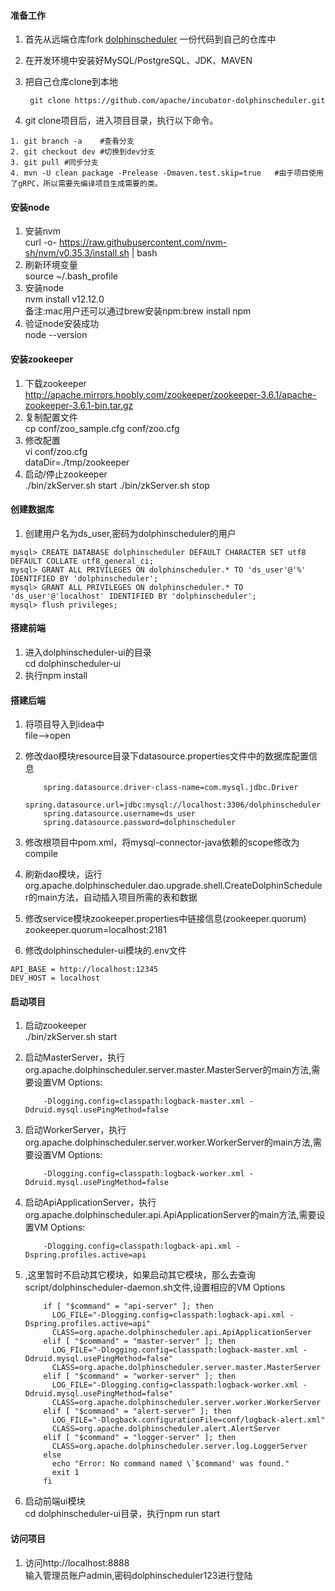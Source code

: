 #### 准备工作
1. 首先从远端仓库fork [dolphinscheduler](https://github.com/apache/incubator-dolphinscheduler) 一份代码到自己的仓库中
2. 在开发环境中安装好MySQL/PostgreSQL、JDK、MAVEN
3. 把自己仓库clone到本地

    ` git clone https://github.com/apache/incubator-dolphinscheduler.git`
    
4. git clone项目后，进入项目目录，执行以下命令。
```
1. git branch -a    #查看分支
2. git checkout dev #切换到dev分支
3. git pull #同步分支
4. mvn -U clean package -Prelease -Dmaven.test.skip=true   #由于项目使用了gRPC，所以需要先编译项目生成需要的类。
```
#### 安装node
1. 安装nvm  
curl -o- https://raw.githubusercontent.com/nvm-sh/nvm/v0.35.3/install.sh | bash
2. 刷新环境变量  
 source ~/.bash_profile
3. 安装node  
nvm install v12.12.0  
备注:mac用户还可以通过brew安装npm:brew install npm
4. 验证node安装成功  
 node --version  
 


#### 安装zookeeper  
1. 下载zookeeper  
http://apache.mirrors.hoobly.com/zookeeper/zookeeper-3.6.1/apache-zookeeper-3.6.1-bin.tar.gz
2. 复制配置文件  
cp conf/zoo_sample.cfg conf/zoo.cfg
3. 修改配置  
vi conf/zoo.cfg  
dataDir=./tmp/zookeeper
4. 启动/停止zookeeper  
./bin/zkServer.sh start
./bin/zkServer.sh stop

#### 创建数据库
1. 创建用户名为ds_user,密码为dolphinscheduler的用户  
```
mysql> CREATE DATABASE dolphinscheduler DEFAULT CHARACTER SET utf8 DEFAULT COLLATE utf8_general_ci;
mysql> GRANT ALL PRIVILEGES ON dolphinscheduler.* TO 'ds_user'@'%' IDENTIFIED BY 'dolphinscheduler';
mysql> GRANT ALL PRIVILEGES ON dolphinscheduler.* TO 'ds_user'@'localhost' IDENTIFIED BY 'dolphinscheduler';
mysql> flush privileges;

```

#### 搭建前端
1. 进入dolphinscheduler-ui的目录  
cd dolphinscheduler-ui
2. 执行npm install  


#### 搭建后端
1. 将项目导入到idea中  
file-->open
2. 修改dao模块resource目录下datasource.properties文件中的数据库配置信息      
   ```
       spring.datasource.driver-class-name=com.mysql.jdbc.Driver
       spring.datasource.url=jdbc:mysql://localhost:3306/dolphinscheduler
       spring.datasource.username=ds_user
       spring.datasource.password=dolphinscheduler  
   ```
3. 修改根项目中pom.xml，将mysql-connector-java依赖的scope修改为compile  

4. 刷新dao模块，运行org.apache.dolphinscheduler.dao.upgrade.shell.CreateDolphinScheduler的main方法，自动插入项目所需的表和数据  

5. 修改service模块zookeeper.properties中链接信息(zookeeper.quorum)    
 zookeeper.quorum=localhost:2181
 
6. 修改dolphinscheduler-ui模块的.env文件  
```
API_BASE = http://localhost:12345
DEV_HOST = localhost
``` 
#### 启动项目
1. 启动zookeeper   
./bin/zkServer.sh start
2. 启动MasterServer，执行org.apache.dolphinscheduler.server.master.MasterServer的main方法,需要设置VM Options:  
   ```
       -Dlogging.config=classpath:logback-master.xml -Ddruid.mysql.usePingMethod=false
   ```

3. 启动WorkerServer，执行org.apache.dolphinscheduler.server.worker.WorkerServer的main方法,需要设置VM Options:  
   ```
       -Dlogging.config=classpath:logback-worker.xml -Ddruid.mysql.usePingMethod=false
   ```

4. 启动ApiApplicationServer，执行org.apache.dolphinscheduler.api.ApiApplicationServer的main方法,需要设置VM Options:   
   ```
       -Dlogging.config=classpath:logback-api.xml -Dspring.profiles.active=api
   ```
   
5. ,这里暂时不启动其它模块，如果启动其它模块，那么去查询script/dolphinscheduler-daemon.sh文件,设置相应的VM Options  
   ```
       if [ "$command" = "api-server" ]; then
         LOG_FILE="-Dlogging.config=classpath:logback-api.xml -Dspring.profiles.active=api"
         CLASS=org.apache.dolphinscheduler.api.ApiApplicationServer
       elif [ "$command" = "master-server" ]; then
         LOG_FILE="-Dlogging.config=classpath:logback-master.xml -Ddruid.mysql.usePingMethod=false"
         CLASS=org.apache.dolphinscheduler.server.master.MasterServer
       elif [ "$command" = "worker-server" ]; then
         LOG_FILE="-Dlogging.config=classpath:logback-worker.xml -Ddruid.mysql.usePingMethod=false"
         CLASS=org.apache.dolphinscheduler.server.worker.WorkerServer
       elif [ "$command" = "alert-server" ]; then
         LOG_FILE="-Dlogback.configurationFile=conf/logback-alert.xml"
         CLASS=org.apache.dolphinscheduler.alert.AlertServer
       elif [ "$command" = "logger-server" ]; then
         CLASS=org.apache.dolphinscheduler.server.log.LoggerServer
       else
         echo "Error: No command named \`$command' was found."
         exit 1
       fi
   ```
6. 启动前端ui模块  
cd dolphinscheduler-ui目录，执行npm run start

#### 访问项目
1. 访问http://localhost:8888  
输入管理员账户admin,密码dolphinscheduler123进行登陆

